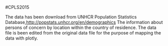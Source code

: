 #CPLS2015

The data has been download from UNHCR Population Statistics Database,http://popstats.unhcr.org/en/demographics
The information about persons of concern by location within the country of residence. The data file is been edited from the original data file for the purpose of mapping the data with plotly.

